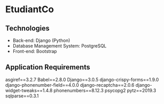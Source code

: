 # EtudiantCo

## Technologies
* Back-end: Django (Python)
* Database Management System: PostgreSQL
* Front-end: Bootstrap

## Application Requirements
asgiref==3.2.7
Babel==2.8.0
Django==3.0.5
django-crispy-forms==1.9.0
django-phonenumber-field==4.0.0
django-recaptcha==2.0.6
django-widget-tweaks==1.4.8
phonenumbers==8.12.3
psycopg2
pytz==2019.3
sqlparse==0.3.1
